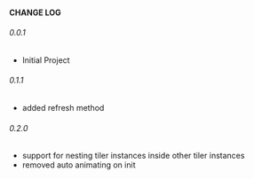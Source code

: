 #### CHANGE LOG
###### 0.0.1
* Initial Project

###### 0.1.1
* added refresh method

###### 0.2.0
* support for nesting tiler instances inside other tiler instances
* removed auto animating on init
